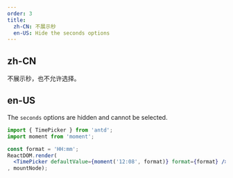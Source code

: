 ```yaml
---
order: 3
title: 
  zh-CN: 不展示秒
  en-US: Hide the seconds options
---
```


## zh-CN

不展示秒，也不允许选择。

## en-US

The `seconds` options are hidden and cannot be selected.

````jsx
import { TimePicker } from 'antd';
import moment from 'moment';

const format = 'HH:mm';
ReactDOM.render(
  <TimePicker defaultValue={moment('12:08', format)} format={format} />
, mountNode);
````
